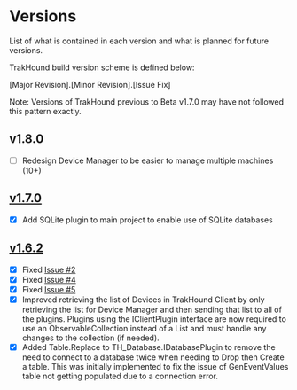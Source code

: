 # Versions
List of what is contained in each version and what is planned for future versions.

TrakHound build version scheme is defined below:

[Major Revision].[Minor Revision].[Issue Fix]

Note: Versions of TrakHound previous to Beta v1.7.0 may have not followed this pattern exactly.

## v1.8.0
- [ ] Redesign Device Manager to be easier to manage multiple machines (10+)

## [v1.7.0](../../../TrakHound/releases/tag/v1.7.0-beta)
- [x] Add SQLite plugin to main project to enable use of SQLite databases

## [v1.6.2](../../../TrakHound/releases/tag/v1.6.2-beta)
- [x] Fixed [Issue #2](../../../TrakHound/issues/2)
- [x] Fixed [Issue #4](../../../TrakHound/issues/4)
- [x] Fixed [Issue #5](../../../TrakHound/issues/5)
- [x] Improved retrieving the list of Devices in TrakHound Client by only retrieving the list for Device Manager and then sending that list to all of the plugins. Plugins using the IClientPlugin interface are now required to use an ObservableCollection instead of a List and must handle any changes to the collection (if needed).
- [x] Added Table.Replace to TH_Database.IDatabasePlugin to remove the need to connect to a database twice when needing to Drop then Create a table. This was initially implemented to fix the issue of GenEventValues table not getting populated due to a connection error.
